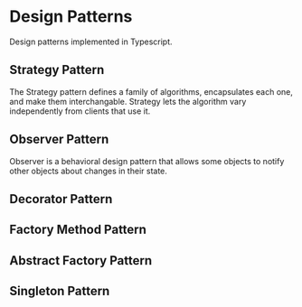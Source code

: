 # Design Patterns

Design patterns implemented in Typescript.

## Strategy Pattern

The Strategy pattern defines a family of algorithms, encapsulates each one, and make them interchangable. Strategy lets the algorithm vary independently from clients that use it.

## Observer Pattern

Observer is a behavioral design pattern that allows some objects to notify other objects about changes in their state.

## Decorator Pattern



## Factory Method Pattern



## Abstract Factory Pattern



## Singleton Pattern


